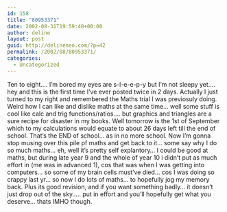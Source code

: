 ```yaml
---
id: 158
title: "80953371"
date: 2002-08-31T19:59:40+00:00
author: deline
layout: post
guid: http://delineneo.com/?p=42
permalink: /2002/08/80953371/
categories:
  - Uncategorized
---
```

Ten to eight&#8230;. I&#8217;m bored my eyes are s-l-e-e-p-y but I&#8217;m not sleepy yet&#8230;. hey and this is the first time I&#8217;ve ever posted twice in 2 days. Actually I just turned to my right and remembered the Maths trial I was previosuly doing. Weird how I can like and dislike maths at the same time&#8230; well some stuff is cool like calc and trig functions/ratios&#8230;. but graphics and triangles are a sure recipe for disaster in my books. Well tomorrow is the 1st of September which to my calculations would equate to about 26 days left till the end of school. That&#8217;s the END of school&#8230; as in no more school. Now I&#8217;m gonna stop musing over this pile pf maths and get back to it&#8230; some say why I do so much maths&#8230; eh, well it&#8217;s pretty self explantory&#8230; I could be good at maths, but during late year 9 and the whole of year 10 i didn&#8217;t put as much effort in (me was in advanced 1), cos that was when I was getting into computers&#8230; so some of my brain cells must&#8217;ve died&#8230; cos I was doing so crappy last yr&#8230; so now I do lots of maths&#8230; to hopefully jog my memory back. Plus its good revision, and if you want something badly&#8230; it doesn&#8217;t just drop out of the sky&#8230;.. put in effort and you&#8217;ll hopefully get what you deserve&#8230; thats IMHO though.
